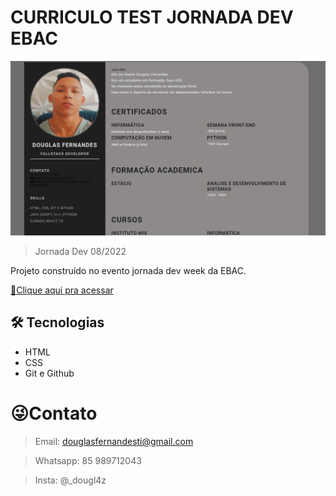 # CURRICULO TEST JORNADA DEV EBAC

![preview.png](./img/preview.png)

> Jornada Dev 08/2022

Projeto construído no evento jornada dev week da EBAC.

[🔗Clique aqui pra acessar](https://douglasffjw.github.io/CurriculoTest/)

## 🛠 Tecnologias

- HTML
- CSS 
- Git e Github

# 😜Contato
 
> Email: douglasfernandesti@gmail.com

> Whatsapp: 85 989712043 

> Insta: @_dougl4z
